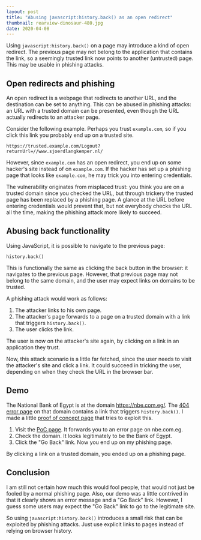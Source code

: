 ```yaml
---
layout: post
title: "Abusing javascript:history.back() as an open redirect"
thumbnail: rearview-dinosaur-480.jpg
date: 2020-04-08
---
```


Using `javascript:history.back()` on a page may introduce a kind of open redirect. The previous page may not belong to the application that contains the link, so a seemingly trusted link now points to another (untrusted) page. This may be usable in phishing attacks.

<!-- photo source: https://pixabay.com/photos/dinosaur-mirror-wing-mirror-behind-1564323/ -->

## Open redirects and phishing

An open redirect is a webpage that redirects to another URL, and the destination can be set to anything. This can be abused in phishing attacks: an URL with a trusted domain can be presented, even though the URL actually redirects to an attacker page.

Consider the following example. Perhaps you trust `example.com`, so if you click this link you probably end up on a trusted site.

    https://trusted.example.com/Logout?returnUrl=//www.sjoerdlangkemper.nl/

However, since `example.com` has an open redirect, you end up on some hacker's site instead of on `example.com`. If the hacker has set up a phishing page that looks like `example.com`, he may trick you into entering credentials.

The vulnerability originates from misplaced trust: you think you are on a trusted domain since you checked the URL, but through trickery the trusted page has been replaced by a phishing page. A glance at the URL before entering credentials would prevent that, but not everybody checks the URL all the time, making the phishing attack more likely to succeed.

## Abusing back functionality

Using JavaScript, it is possible to navigate to the previous page:

    history.back()

This is functionally the same as clicking the back button in the browser: it navigates to the previous page. However, that previous page may not belong to the same domain, and the user may expect links on domains to be trusted.

A phishing attack would work as follows:

1. The attacker links to his own page.
2. The attacker's page forwards to a page on a trusted domain with a link that triggers `history.back()`.
3. The user clicks the link.

The user is now on the attacker's site again, by clicking on a link in an application they trust.

Now, this attack scenario is a little far fetched, since the user needs to visit the attacker's site and click a link. It could succeed in tricking the user, depending on when they check the URL in the browser bar.

## Demo

The National Bank of Egypt is at the domain https://nbe.com.eg/. The [404 error page](https://nbe.com.eg/404) on that domain contains a link that triggers `history.back()`. I made a little [proof of concept page](https://github.com/Sjord/Sjord.github.io/blob/master/_demo/backphish.html) that tries to exploit this.

1. Visit the [PoC page](//demo.sjoerdlangkemper.nl/backphish.html). It forwards you to an error page on nbe.com.eg. 
2. Check the domain. It looks legitimately to be the Bank of Egypt.
3. Click the "Go Back" link. Now you end up on my phishing page.

By clicking a link on a trusted domain, you ended up on a phishing page.

## Conclusion

I am still not certain how much this would fool people, that would not just be fooled by a normal phishing page. Also, our demo was a little contrived in that it clearly shows an error message and a "Go Back" link. However, I guess some users may expect the "Go Back" link to go to the legitimate site.

So using `javascript:history.back()` introduces a small risk that can be exploited by phishing attacks. Just use explicit links to pages instead of relying on browser history.
